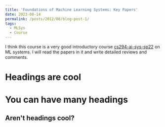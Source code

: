 ```yaml
---
title: 'Foundations of Machine Learning Systems: Key Papers'
date: 2023-08-14
permalink: /posts/2012/08/blog-post-1/
tags:
  - MLSys
  - Course
---
```


I think this course is a very good introductory course [cs294-ai-sys-sp22](https://ucbrise.github.io/cs294-ai-sys-sp22/) on ML systems. I will read the papers in it and write detailed reviews and comments.


Headings are cool
======

You can have many headings
======

Aren't headings cool?
------